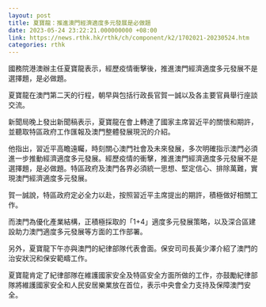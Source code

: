 ```yaml
---
layout: post
title: 夏寶龍：推進澳門經濟適度多元發展是必做題
date: 2023-05-24 23:22:21.000000000 +08:00
link: https://news.rthk.hk/rthk/ch/component/k2/1702021-20230524.htm
categories: rthk
---
```


國務院港澳辦主任夏寶龍表示，經歷疫情衝擊後，推進澳門經濟適度多元發展不是選擇題，是必做題。

夏寶龍在澳門第二天的行程，朝早與包括行政長官賀一誠以及各主要官員舉行座談交流。

新聞局晚上發出新聞稿表示，夏寶龍在會上轉達了國家主席習近平的關懷和期許，並聽取特區政府工作匯報及澳門整體發展現況的介紹。

他指出，習近平高瞻遠矚，時刻關心澳門社會及未來發展，多次明確指示澳門必須進一步推動經濟適度多元發展。經歷疫情的衝擊，推進澳門經濟適度多元發展不是選擇題，是必做題。特區政府及澳門各界必須統一思想、堅定信心、排除萬難，實現澳門經濟適度多元發展。

賀一誠說，特區政府定必全力以赴，按照習近平主席提出的期許，積極做好相關工作。

而澳門為優化產業結構，正積極採取的「1+4」適度多元發展策略，以及深合區建設助力澳門適度多元發展等方面的工作部署。

另外，夏寶龍下午亦與澳門的紀律部隊代表會面。保安司司長黃少澤介紹了澳門的治安狀況和保安範疇工作。

夏寶龍肯定了紀律部隊在維護國家安全及特區安全方面所做的工作，亦鼓勵紀律部隊將維護國家安全和人民安居樂業放在首位，表示中央會全力支持及保障澳門安全。
